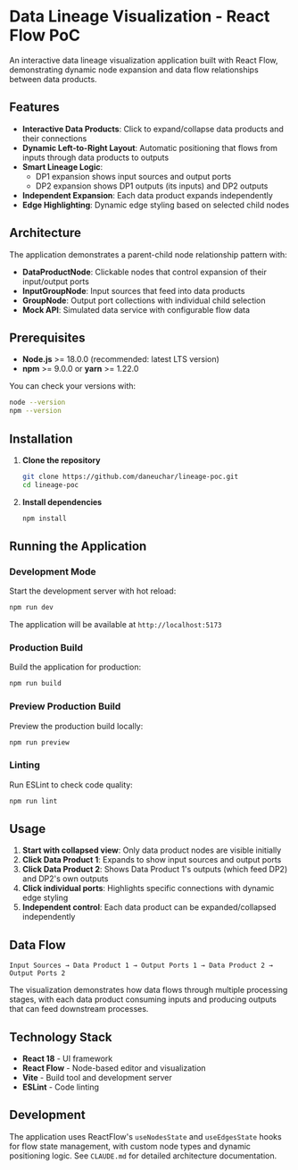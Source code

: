 # Data Lineage Visualization - React Flow PoC

An interactive data lineage visualization application built with React Flow, demonstrating dynamic node expansion and data flow relationships between data products.

## Features

- **Interactive Data Products**: Click to expand/collapse data products and their connections
- **Dynamic Left-to-Right Layout**: Automatic positioning that flows from inputs through data products to outputs
- **Smart Lineage Logic**: 
  - DP1 expansion shows input sources and output ports
  - DP2 expansion shows DP1 outputs (its inputs) and DP2 outputs
- **Independent Expansion**: Each data product expands independently
- **Edge Highlighting**: Dynamic edge styling based on selected child nodes

## Architecture

The application demonstrates a parent-child node relationship pattern with:

- **DataProductNode**: Clickable nodes that control expansion of their input/output ports
- **InputGroupNode**: Input sources that feed into data products
- **GroupNode**: Output port collections with individual child selection
- **Mock API**: Simulated data service with configurable flow data

## Prerequisites

- **Node.js** >= 18.0.0 (recommended: latest LTS version)
- **npm** >= 9.0.0 or **yarn** >= 1.22.0

You can check your versions with:
```bash
node --version
npm --version
```

## Installation

1. **Clone the repository**
   ```bash
   git clone https://github.com/daneuchar/lineage-poc.git
   cd lineage-poc
   ```

2. **Install dependencies**
   ```bash
   npm install
   ```

## Running the Application

### Development Mode
Start the development server with hot reload:
```bash
npm run dev
```
The application will be available at `http://localhost:5173`

### Production Build
Build the application for production:
```bash
npm run build
```

### Preview Production Build
Preview the production build locally:
```bash
npm run preview
```

### Linting
Run ESLint to check code quality:
```bash
npm run lint
```

## Usage

1. **Start with collapsed view**: Only data product nodes are visible initially
2. **Click Data Product 1**: Expands to show input sources and output ports
3. **Click Data Product 2**: Shows Data Product 1's outputs (which feed DP2) and DP2's own outputs
4. **Click individual ports**: Highlights specific connections with dynamic edge styling
5. **Independent control**: Each data product can be expanded/collapsed independently

## Data Flow

```
Input Sources → Data Product 1 → Output Ports 1 → Data Product 2 → Output Ports 2
```

The visualization demonstrates how data flows through multiple processing stages, with each data product consuming inputs and producing outputs that can feed downstream processes.

## Technology Stack

- **React 18** - UI framework
- **React Flow** - Node-based editor and visualization
- **Vite** - Build tool and development server
- **ESLint** - Code linting

## Development

The application uses ReactFlow's `useNodesState` and `useEdgesState` hooks for flow state management, with custom node types and dynamic positioning logic. See `CLAUDE.md` for detailed architecture documentation.
